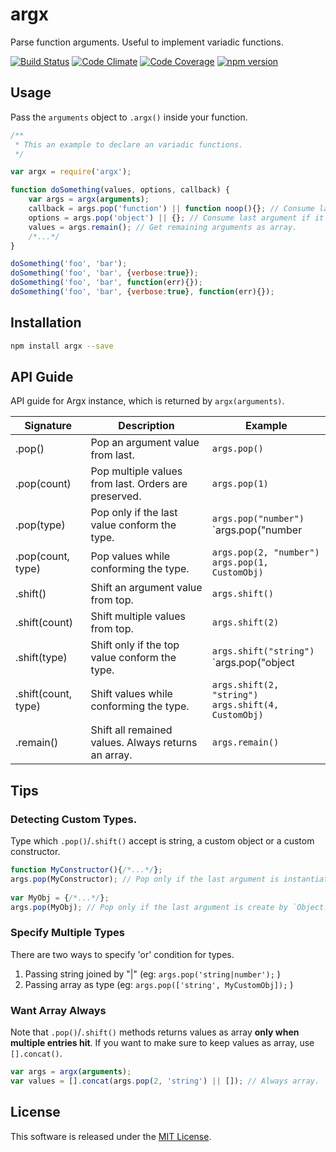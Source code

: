 argx
=====

Parse function arguments. Useful to implement variadic functions.

<!-- Badge start -->

[![Build Status][my_travis_badge_url]][my_travis_url]
[![Code Climate][my_codeclimate_badge_url]][my_codeclimate_url]
[![Code Coverage][my_codeclimate_coverage_badge_url]][my_codeclimate_url]
[![npm version][my_npm_budge_url]][my_npm_url]

Usage
-----

Pass the `arguments` object to `.argx()` inside your function.

```javascript
/**
 * This an example to declare an variadic functions.
 */

var argx = require('argx');

function doSomething(values, options, callback) {
    var args = argx(arguments);
    callback = args.pop('function') || function noop(){}; // Consume last argument if it's a function. 
    options = args.pop('object') || {}; // Consume last argument if it's an object. 
    values = args.remain(); // Get remaining arguments as array.
    /*...*/
}

doSomething('foo', 'bar');
doSomething('foo', 'bar', {verbose:true});
doSomething('foo', 'bar', function(err){});
doSomething('foo', 'bar', {verbose:true}, function(err){});

```


Installation
-----

```bash
npm install argx --save
```

API Guide
-----

API guide for Argx instance, which is returned by `argx(arguments)`.

| Signature | Description | Example
| ----- | ----- | --- |
| .pop() | Pop an argument value from last. | `args.pop()` |
| .pop(count) | Pop multiple values from last. Orders are preserved. | `args.pop(1)` |
| .pop(type) | Pop only if the last value conform the type. | `args.pop("number")` <br/> `args.pop("number|string")` <br/> `args.pop(CustomObj)` |
| .pop(count, type) | Pop values while conforming the type. | `args.pop(2, "number")` <br/> `args.pop(1, CustomObj)` |
| .shift() | Shift an argument value from top. | `args.shift()` |
| .shift(count) | Shift multiple values from top. | `args.shift(2)` |
| .shift(type) | Shift only if the top value conform the type. | `args.shift("string")` <br/> `args.pop("object|string")` <br/> `args.shift(CustomObj)` |
| .shift(count, type) | Shift values while conforming the type. | `args.shift(2, "string")` <br/> `args.shift(4, CustomObj)` |
| .remain() | Shift all remained values. Always returns an array. | `args.remain()` |


Tips
-----

### Detecting Custom Types.

Type which `.pop()`/`.shift()` accept is string, a custom object or a custom constructor.
 
```javascript
function MyConstructor(){/*...*/};
args.pop(MyConstructor); // Pop only if the last argument is instantiate by `new MyConstructor()`
  
var MyObj = {/*...*/};
args.pop(MyObj); // Pop only if the last argument is create by `Object.create(MyObj)`
```

### Specify Multiple Types

There are two ways to specify 'or' condition for types.

1. Passing string joined by "|" (eg: `args.pop('string|number');` )
2. Passing array as type (eg: `args.pop(['string', MyCustomObj]);` )


### Want Array Always

Note that `.pop()`/`.shift()` methods returns values as array **only when multiple entries hit**.
If you want to make sure to keep values as array, use `[].concat()`.

```javascript
var args = argx(arguments);
var values = [].concat(args.pop(2, 'string') || []); // Always array.
```


License
-------
This software is released under the [MIT License][my_license_url].



<!-- Links start -->

[nodejs_url]: http://nodejs.org/
[npm_url]: https://www.npmjs.com/
[nvm_url]: https://github.com/creationix/nvm
[bitdeli_url]: https://bitdeli.com/free
[my_bitdeli_badge_url]: https://d2weczhvl823v0.cloudfront.net/okunishinishi/node-argx/trend.png
[my_repo_url]: https://github.com/okunishinishi/node-argx
[my_travis_url]: http://travis-ci.org/okunishinishi/node-argx
[my_travis_badge_url]: http://img.shields.io/travis/okunishinishi/node-argx.svg?style=flat
[my_license_url]: https://github.com/okunishinishi/node-argx/blob/master/LICENSE
[my_codeclimate_url]: http://codeclimate.com/github/okunishinishi/node-argx
[my_codeclimate_badge_url]: http://img.shields.io/codeclimate/github/okunishinishi/node-argx.svg?style=flat
[my_codeclimate_coverage_badge_url]: http://img.shields.io/codeclimate/coverage/github/okunishinishi/node-argx.svg?style=flat
[my_apiguide_url]: http://okunishinishi.github.io/node-argx/apiguide
[my_lib_apiguide_url]: http://okunishinishi.github.io/node-argx/apiguide/module-argx_lib.html
[my_coverage_url]: http://okunishinishi.github.io/node-argx/coverage/lcov-report
[my_coverage_report_url]: http://okunishinishi.github.io/node-argx/coverage/lcov-report/
[my_gratipay_url]: https://gratipay.com/okunishinishi/
[my_gratipay_budge_url]: http://img.shields.io/gratipay/okunishinishi.svg?style=flat
[my_npm_url]: http://www.npmjs.org/package/argx
[my_npm_budge_url]: http://img.shields.io/npm/v/argx.svg?style=flat
[my_tag_url]: http://github.com/okunishinishi/node-argx/releases/tag/
[my_tag_badge_url]: http://img.shields.io/github/tag/okunishinishi/node-argx.svg?style=flat

<!-- Links end -->
